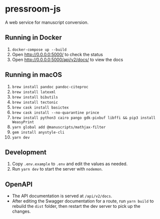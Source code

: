 # pressroom-js

A web service for manuscript conversion.

## Running in Docker

1. `docker-compose up --build`
2. Open http://0.0.0.0:5000/ to check the status
2. Open http://0.0.0.0:5000/api/v2/docs/ to view the docs

## Running in macOS

1. `brew install pandoc pandoc-citeproc`
1. `brew install latexml`
1. `brew install bibutils`
1. `brew install tectonic`
1. `brew cask install basictex`
1. `brew cask install --no-quarantine prince`
1. `brew install python3 cairo pango gdk-pixbuf libffi && pip3 install WeasyPrint`
1. `yarn global add @manuscripts/mathjax-filter`
1. `gem install anystyle-cli`
1. `yarn dev`

## Development

1. Copy `.env.example` to `.env` and edit the values as needed.
1. Run `yarn dev` to start the server with `nodemon`.

## OpenAPI

* The API documentation is served at `/api/v2/docs`. 
* After editing the Swagger documentation for a route, run `yarn build` to rebuild the `dist` folder, then restart the dev server to pick up the changes.
